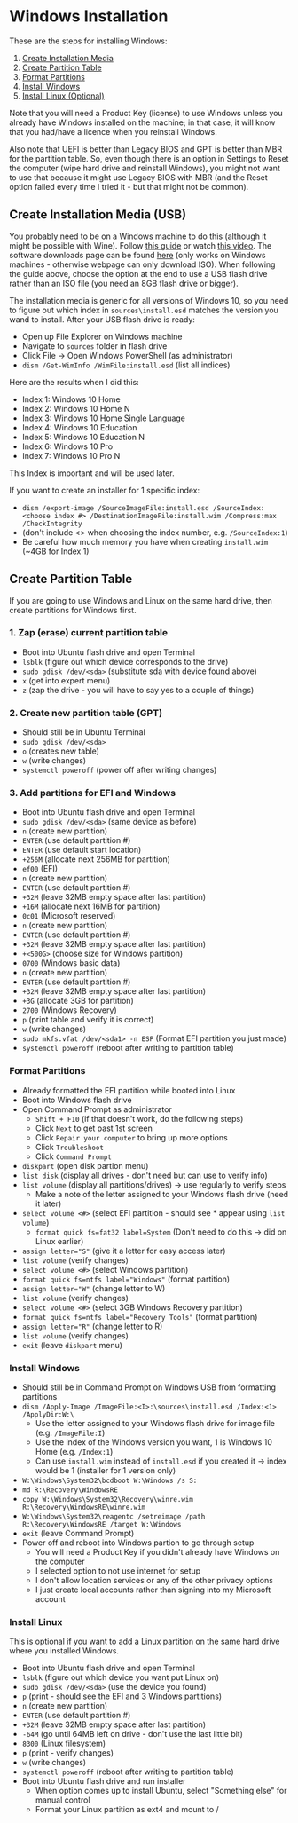 # Windows Installation
These are the steps for installing Windows:
1. [Create Installation Media](#create-installation-media)
2. [Create Partition Table](#create-partition-table)
3. [Format Partitions](#format-partitions)
4. [Install Windows](#install-windows)
5. [Install Linux (Optional)](#install-linux)

Note that you will need a Product Key (license) to use Windows unless you 
already have Windows installed on the machine; in that case, it will 
know that you had/have a licence when you reinstall Windows.

Also note that UEFI is better than Legacy BIOS and GPT is better than MBR
for the partition table. So, even though there is an option in Settings 
to Reset the computer (wipe hard drive and reinstall Windows), you might 
not want to use that because it might use Legacy BIOS with MBR (and the 
Reset option failed every time I tried it - but that might not be common).

## Create Installation Media (USB)
You probably need to be on a Windows machine to do this (although it might be 
possible with Wine). Follow 
[this guide](https://answers.microsoft.com/en-us/windows/forum/windows_10-windows_install/how-to-create-a-windows-10-installation-media/ad10cb15-1848-40f6-a6ad-094f902f669a) or watch
[this video](https://www.youtube.com/watch?v=1DXzr3eXkd4). The software 
downloads page can be found 
[here](https://www.microsoft.com/en-us/software-download/windows10) (only 
works on Windows machines - otherwise webpage can only download ISO).
When following the guide above, choose the option at the end to use a USB flash 
drive rather than an ISO file (you need an 8GB flash drive or bigger).

The installation media is generic for all versions of Windows 10, so you need 
to figure out which index in `sources\install.esd` matches the version you 
wand to install. After your USB flash drive is ready:
  - Open up File Explorer on Windows machine
  - Navigate to `sources` folder in flash drive
  - Click File -> Open Windows PowerShell (as administrator)
  - `dism /Get-WimInfo /WimFile:install.esd` (list all indices)

Here are the results when I did this:
  - Index 1: Windows 10 Home
  - Index 2: Windows 10 Home N
  - Index 3: Windows 10 Home Single Language
  - Index 4: Windows 10 Education
  - Index 5: Windows 10 Education N
  - Index 6: Windows 10 Pro
  - Index 7: Windows 10 Pro N
  
This Index is important and will be used later.

If you want to create an installer for 1 specific index:
  - `dism /export-image /SourceImageFile:install.esd /SourceIndex:<choose index #> /DestinationImageFile:install.wim /Compress:max /CheckIntegrity`
  - (don't include <> when choosing the index number, e.g. `/SourceIndex:1`)
  - Be careful how much memory you have when creating `install.wim` (~4GB for Index 1)

## Create Partition Table
If you are going to use Windows and Linux on the same hard drive, then create 
partitions for Windows first.

### 1. Zap (erase) current partition table
  - Boot into Ubuntu flash drive and open Terminal
  - `lsblk` (figure out which device corresponds to the drive)
  - `sudo gdisk /dev/<sda>` (substitute sda with device found above)
  - `x` (get into expert menu)
  - `z` (zap the drive - you will have to say yes to a couple of things)
### 2. Create new partition table (GPT)
  - Should still be in Ubuntu Terminal
  - `sudo gdisk /dev/<sda>`
  - `o` (creates new table)
  - `w` (write changes)
  - `systemctl poweroff` (power off after writing changes)
### 3. Add partitions for EFI and Windows
  - Boot into Ubuntu flash drive and open Terminal
  - `sudo gdisk /dev/<sda>` (same device as before)
  - `n` (create new partition)
  - `ENTER` (use default partition #)
  - `ENTER` (use default start location)
  - `+256M` (allocate next 256MB for partition)
  - `ef00` (EFI)
  - `n` (create new partition)
  - `ENTER` (use default partition #)
  - `+32M` (leave 32MB empty space after last partition)
  - `+16M` (allocate next 16MB for partition)
  - `0c01` (Microsoft reserved)
  - `n` (create new partition)
  - `ENTER` (use default partition #)
  - `+32M` (leave 32MB empty space after last partition)
  - `+<500G>` (choose size for Windows partition)
  - `0700` (Windows basic data)
  - `n` (create new partition)
  - `ENTER` (use default partition #)
  - `+32M` (leave 32MB empty space after last partition)
  - `+3G` (allocate 3GB for partition)
  - `2700` (Windows Recovery)
  - `p` (print table and verify it is correct)
  - `w` (write changes)
  - `sudo mkfs.vfat /dev/<sda1> -n ESP` (Format EFI partition you just made)
  - `systemctl poweroff` (reboot after writing to partition table)

### Format Partitions
  - Already formatted the EFI partition while booted into Linux
  - Boot into Windows flash drive
  - Open Command Prompt as administrator
    - `Shift + F10` (if that doesn't work, do the following steps)
    - Click `Next` to get past 1st screen
    - Click `Repair your computer` to bring up more options
    - Click `Troubleshoot`
    - Click `Command Prompt`
  - `diskpart` (open disk partion menu)
  - `list disk` (display all drives - don't need but can use to verify info)
  - `list volume` (display all partitions/drives) -> use regularly to verify steps
    - Make a note of the letter assigned to your Windows flash drive (need it later)
  - `select volume <#>` (select EFI partition - should see * appear using `list volume`)
    - `format quick fs=fat32 label=System` (Don't need to do this -> did on Linux earlier)
  - `assign letter="S"` (give it a letter for easy access later)
  - `list volume` (verify changes)
  - `select volume <#>` (select Windows partition)
  - `format quick fs=ntfs label="Windows"` (format partition)
  - `assign letter="W"` (change letter to W)
  - `list volume` (verify changes)
  - `select volume <#>` (select 3GB Windows Recovery partition)
  - `format quick fs=ntfs label="Recovery Tools"` (format partition)
  - `assign letter="R"` (change letter to R)
  - `list volume` (verify changes)
  - `exit` (leave `diskpart` menu)
  
### Install Windows
  - Should still be in Command Prompt on Windows USB from formatting partitions
  - `dism /Apply-Image /ImageFile:<I>:\sources\install.esd /Index:<1> /ApplyDir:W:\`
    - Use the letter assigned to your Windows flash drive for image file (e.g. `/ImageFile:I`)
    - Use the index of the Windows version you want, 1 is Windows 10 Home (e.g. `/Index:1`)
    - Can use `install.wim` instead of `install.esd` if you created it -> index would be 1 (installer for 1 version only)
  - `W:\Windows\System32\bcdboot W:\Windows /s S:`
  - `md R:\Recovery\WindowsRE`
  - `copy W:\Windows\System32\Recovery\winre.wim R:\Recovery\WindowsRE\winre.wim`
  - `W:\Windows\System32\reagentc /setreimage /path R:\Recovery\WindowsRE /target W:\Windows`
  - `exit` (leave Command Prompt)
  - Power off and reboot into Windows partion to go through setup
    - You will need a Product Key if you didn't already have Windows on the computer
    - I selected option to not use internet for setup
    - I don't allow location services or any of the other privacy options
    - I just create local accounts rather than signing into my Microsoft account
    
### Install Linux
This is optional if you want to add a Linux partition on the same hard drive 
where you installed Windows.
  - Boot into Ubuntu flash drive and open Terminal
  - `lsblk` (figure out which device you want put Linux on)
  - `sudo gdisk /dev/<sda>` (use the device you found)
  - `p` (print - should see the EFI and 3 Windows partitions)
  - `n` (create new partition)
  - `ENTER` (use default partition #)
  - `+32M` (leave 32MB empty space after last partition)
  - `-64M` (go until 64MB left on drive - don't use the last little bit)
  - `8300` (Linux filesystem)
  - `p` (print - verify changes)
  - `w` (write changes)
  - `systemctl poweroff` (reboot after writing to partition table)
  - Boot into Ubuntu flash drive and run installer
    - When option comes up to install Ubuntu, select "Something else" for manual control
    - Format your Linux partition as ext4 and mount to /
